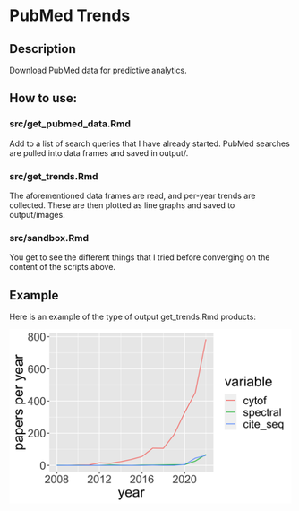 # PubMed Trends

## Description
Download PubMed data for predictive analytics.

## How to use:

### src/get_pubmed_data.Rmd
Add to a list of search queries that I have already started. PubMed searches are pulled into data frames and saved in output/.

### src/get_trends.Rmd
The aforementioned data frames are read, and per-year trends are collected. These are then plotted as line graphs and saved to output/images.

### src/sandbox.Rmd
You get to see the different things that I tried before converging on the content of the scripts above.

## Example
Here is an example of the type of output get_trends.Rmd products:

![](output/images/protein_tool_trends.png)